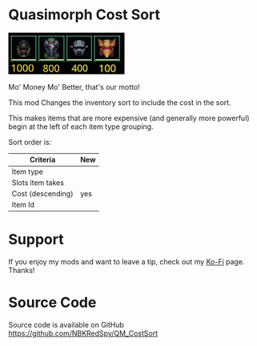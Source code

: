 # Quasimorph Cost Sort

![Items in descending cost order](media/thumbnail.png)

Mo' Money Mo' Better, that's our motto!

This mod Changes the inventory sort to include the cost in the sort. 

This makes items that are more expensive (and generally more powerful) begin at the left of each item type grouping.

Sort order is:

|Criteria|New|
|--|--|
|Item type||
|Slots item takes||
|Cost (descending)|yes|
|Item  Id||

# Support
If you enjoy my mods and want to leave a tip, check out my [Ko-Fi](https://ko-fi.com/nbkredspy71915) page.
Thanks!



# Source Code
Source code is available on GitHub https://github.com/NBKRedSpy/QM_CostSort

